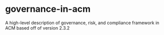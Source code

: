 # governance-in-acm
A high-level description of governance, risk, and compliance framework in ACM based off of version 2.3.2
